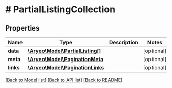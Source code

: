 # # PartialListingCollection

## Properties

Name | Type | Description | Notes
------------ | ------------- | ------------- | -------------
**data** | [**\Aryeo\Model\PartialListing[]**](PartialListing.md) |  | [optional]
**meta** | [**\Aryeo\Model\PaginationMeta**](PaginationMeta.md) |  | [optional]
**links** | [**\Aryeo\Model\PaginationLinks**](PaginationLinks.md) |  | [optional]

[[Back to Model list]](../../README.md#models) [[Back to API list]](../../README.md#endpoints) [[Back to README]](../../README.md)
